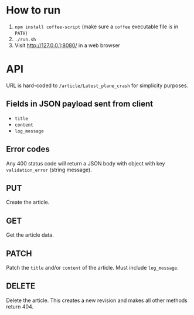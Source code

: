 # How to run

1. `npm install coffee-script` (make sure a `coffee` executable file is in `PATH`)
2. `./run.sh`
3. Visit http://127.0.0.1:8080/ in a web browser

# API

URL is hard-coded to `/article/Latest_plane_crash` for simplicity purposes.

## Fields in JSON payload sent from client

* `title`
* `content`
* `log_message`

## Error codes

Any 400 status code will return a JSON body with object with key `validation_error` (string message).

## PUT

Create the article.

## GET

Get the article data.

## PATCH

Patch the `title` and/or `content` of the article. Must include `log_message`.

## DELETE

Delete the article. This creates a new revision and makes all other methods return 404.
